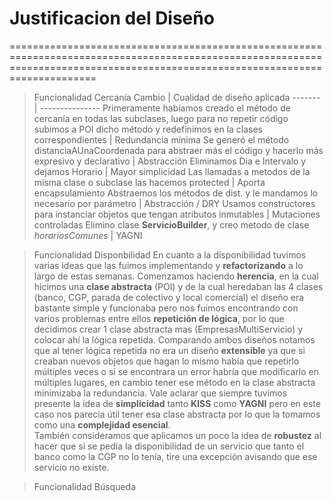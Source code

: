 # Justificacion del Diseño 

=================================================================================================================================================================================

> Funcionalidad Cercanía
Cambio  | Cualidad de diseño aplicada
------- | ---------------
Primeramente habíamos creado el método de cercanía en todas las subclases, luego para no repetir código subimos a POI dicho método y redefinimos en la clases correspondientes | Redundancia mínima
Se generó el método distanciaAUnaCoordenada para abstraer más el código y hacerlo más expresivo y declarativo | Abstracción
Eliminamos Dia e Intervalo y dejamos Horario | Mayor simplicidad
Las llamadas a metodos de la misma clase o subclase las hacemos protected | Aporta encapsulamiento
Abstraemos los métodos de dist. y le mandamos lo necesario por parámetro | Abstracción / DRY
Usamos constructores para instanciar objetos que tengan atributos inmutables | Mutaciones controladas
Elimino clase __ServicioBuilder__, y creo metodo de clase _horariosComunes_ | YAGNI

> Funcionalidad Disponbilidad
En cuanto a la disponibilidad tuvimos varias ideas que las fuimos implementando y **refactorizando** a lo largo de estas semanas. Comenzamos haciendo **herencia**, en la cual hicimos una **clase abstracta** (POI)  y de la cual heredaban las 4 clases (banco, CGP, parada de colectivo y local comercial)  el diseño era bastante simple  y funcionaba pero nos fuimos encontrando con varios problemas entre ellos **repetición de lógica**, por lo que decidimos crear 1 clase abstracta mas (EmpresasMultiServicio)  y colocar ahí la lógica repetida.  Comparando  ambos diseños notamos que al tener lógica repetida no era un diseño **extensible** ya que si creaban nuevos objetos que  hagan lo mismo había que repetirlo múltiples veces o si se encontrara un error habría que modificarlo en múltiples lugares, en cambio tener ese método en la clase abstracta minimizaba la redundancia.
Vale aclarar que siempre tuvimos presente la idea de **simplicidad** tanto **KISS** como **YAGNI** pero en este caso nos parecía útil tener esa clase abstracta por lo que la tomamos como una **complejidad esencial**.  
También consideramos que aplicamos un poco la idea de **robustez** al hacer que si se pedía la disponibilidad de un servicio que tanto el banco como la CGP no lo tenía, tire una excepción avisando que ese servicio no existe. 

> Funcionalidad Búsqueda
